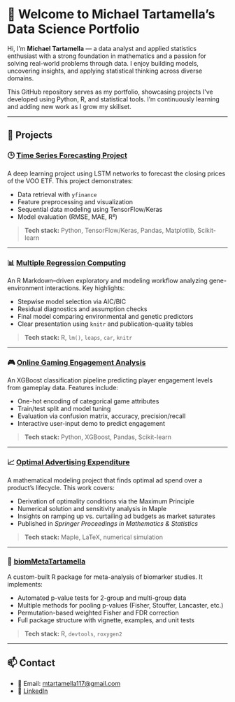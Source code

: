 # 👋 Welcome to Michael Tartamella’s Data Science Portfolio

Hi, I’m **Michael Tartamella** — a data analyst and applied statistics enthusiast with a strong foundation in mathematics and a passion for solving real-world problems through data. I enjoy building models, uncovering insights, and applying statistical thinking across diverse domains.

This GitHub repository serves as my portfolio, showcasing projects I've developed using Python, R, and statistical tools. I’m continuously learning and adding new work as I grow my skillset.

---

## 📂 Projects

### 🕒 [Time Series Forecasting Project](./Time_Series_Forecasting_Project)  
A deep learning project using LSTM networks to forecast the closing prices of the VOO ETF. This project demonstrates:
- Data retrieval with `yfinance`
- Feature preprocessing and visualization
- Sequential data modeling using TensorFlow/Keras
- Model evaluation (RMSE, MAE, R²)

> **Tech stack:** Python, TensorFlow/Keras, Pandas, Matplotlib, Scikit-learn

---

### 📊 [Multiple Regression Computing](./Multiple_Regression_Computing)  
An R Markdown–driven exploratory and modeling workflow analyzing gene-environment interactions. Key highlights:
- Stepwise model selection via AIC/BIC
- Residual diagnostics and assumption checks
- Final model comparing environmental and genetic predictors  
- Clear presentation using `knitr` and publication-quality tables

> **Tech stack:** R, `lm()`, `leaps`, `car`, `knitr`

---

### 🎮 [Online Gaming Engagement Analysis](./Online_Gaming_Engagement_Analysis)  
An XGBoost classification pipeline predicting player engagement levels from gameplay data. Features include:
- One-hot encoding of categorical game attributes
- Train/test split and model tuning
- Evaluation via confusion matrix, accuracy, precision/recall
- Interactive user-input demo to predict engagement  

> **Tech stack:** Python, XGBoost, Pandas, Scikit-learn

---

### 📈 [Optimal Advertising Expenditure](./Optimal_Advertising_Expenditure)  
A mathematical modeling project that finds optimal ad spend over a product’s lifecycle. This work covers:
- Derivation of optimality conditions via the Maximum Principle
- Numerical solution and sensitivity analysis in Maple
- Insights on ramping up vs. curtailing ad budgets as market saturates  
- Published in *Springer Proceedings in Mathematics & Statistics*

> **Tech stack:** Maple, LaTeX, numerical simulation

---

### 🧬 [biomMetaTartamella](./biomMetaTartamella)  
A custom-built R package for meta-analysis of biomarker studies. It implements:
- Automated p-value tests for 2-group and multi-group data
- Multiple methods for pooling p-values (Fisher, Stouffer, Lancaster, etc.)
- Permutation-based weighted Fisher and FDR correction
- Full package structure with vignette, examples, and unit tests

> **Tech stack:** R, `devtools`, `roxygen2`

---

## 📫 Contact

- 📧 Email: mtartamella117@gmail.com  
- 🔗 [LinkedIn](https://www.linkedin.com/in/michael-tartamella/)  
